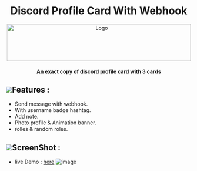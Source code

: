 <h1 align="center">Discord Profile Card With Webhook</h1>
<p align="center">
    <a href="https://github.com/McDaived/Discord-Profile-Card">
        <img src="https://github.com/McDaived/Discord-Profile-Card/assets/18085492/35ffced0-44dc-496c-88d2-a1c7a5be1d26" alt="Logo" width="500" height="100">
    </a>
<h4 align="center">An exact copy of discord profile card with 3 cards</h4>


## ![](https://github.com/McDaived/Discord-Profile-Card/assets/18085492/952742cf-9744-4ccb-9de1-766560ebae12)Features :

- Send message with webhook.
- With username badge hashtag.
- Add note.
- Photo profile & Animation banner.
- rolles & random roles.

## ![](https://github.com/McDaived/Discord-Profile-Card/assets/18085492/7a4879fd-97a1-4807-98e5-8f62137dee6e)ScreenShot :
- live Demo : [here](https://daived.me/Discord-Profile-Card)
![image](https://github.com/McDaived/Discord-Profile-Card/assets/18085492/841f9e27-96e5-4626-a6ee-d4558249468f)





